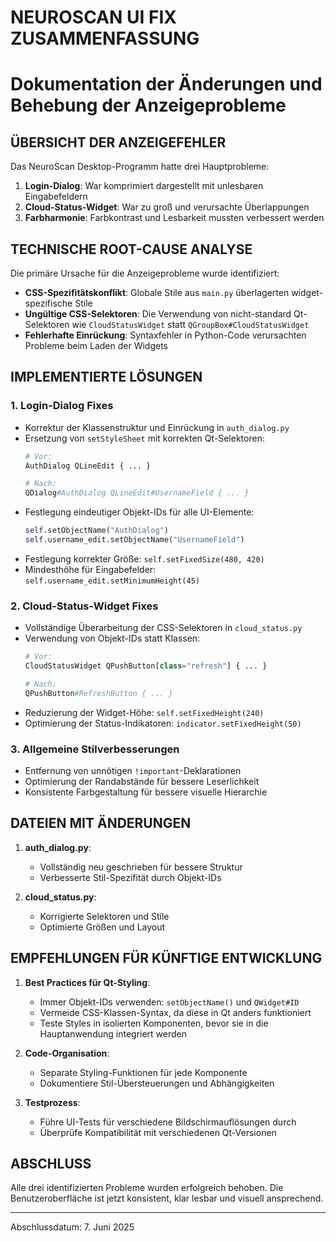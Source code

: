 # NEUROSCAN UI FIX ZUSAMMENFASSUNG
# Dokumentation der Änderungen und Behebung der Anzeigeprobleme

## ÜBERSICHT DER ANZEIGEFEHLER

Das NeuroScan Desktop-Programm hatte drei Hauptprobleme:

1. **Login-Dialog**: War komprimiert dargestellt mit unlesbaren Eingabefeldern
2. **Cloud-Status-Widget**: War zu groß und verursachte Überlappungen
3. **Farbharmonie**: Farbkontrast und Lesbarkeit mussten verbessert werden

## TECHNISCHE ROOT-CAUSE ANALYSE

Die primäre Ursache für die Anzeigeprobleme wurde identifiziert:

- **CSS-Spezifitätskonflikt**: Globale Stile aus `main.py` überlagerten widget-spezifische Stile
- **Ungültige CSS-Selektoren**: Die Verwendung von nicht-standard Qt-Selektoren wie `CloudStatusWidget` statt `QGroupBox#CloudStatusWidget`
- **Fehlerhafte Einrückung**: Syntaxfehler in Python-Code verursachten Probleme beim Laden der Widgets

## IMPLEMENTIERTE LÖSUNGEN

### 1. Login-Dialog Fixes
- Korrektur der Klassenstruktur und Einrückung in `auth_dialog.py`
- Ersetzung von `setStyleSheet` mit korrekten Qt-Selektoren:
  ```python
  # Vor:
  AuthDialog QLineEdit { ... }
  
  # Nach:
  QDialog#AuthDialog QLineEdit#UsernameField { ... }
  ```
- Festlegung eindeutiger Objekt-IDs für alle UI-Elemente:
  ```python
  self.setObjectName("AuthDialog") 
  self.username_edit.setObjectName("UsernameField")
  ```
- Festlegung korrekter Größe: `self.setFixedSize(480, 420)`
- Mindesthöhe für Eingabefelder: `self.username_edit.setMinimumHeight(45)`

### 2. Cloud-Status-Widget Fixes
- Vollständige Überarbeitung der CSS-Selektoren in `cloud_status.py`
- Verwendung von Objekt-IDs statt Klassen:
  ```python
  # Vor:
  CloudStatusWidget QPushButton[class="refresh"] { ... }
  
  # Nach:
  QPushButton#RefreshButton { ... }
  ```
- Reduzierung der Widget-Höhe: `self.setFixedHeight(240)`
- Optimierung der Status-Indikatoren: `indicator.setFixedHeight(50)`

### 3. Allgemeine Stilverbesserungen
- Entfernung von unnötigen `!important`-Deklarationen
- Optimierung der Randabstände für bessere Leserlichkeit
- Konsistente Farbgestaltung für bessere visuelle Hierarchie

## DATEIEN MIT ÄNDERUNGEN

1. **auth_dialog.py**: 
   - Vollständig neu geschrieben für bessere Struktur
   - Verbesserte Stil-Spezifität durch Objekt-IDs

2. **cloud_status.py**: 
   - Korrigierte Selektoren und Stile
   - Optimierte Größen und Layout

## EMPFEHLUNGEN FÜR KÜNFTIGE ENTWICKLUNG

1. **Best Practices für Qt-Styling**:
   - Immer Objekt-IDs verwenden: `setObjectName()` und `QWidget#ID`
   - Vermeide CSS-Klassen-Syntax, da diese in Qt anders funktioniert
   - Teste Styles in isolierten Komponenten, bevor sie in die Hauptanwendung integriert werden

2. **Code-Organisation**:
   - Separate Styling-Funktionen für jede Komponente
   - Dokumentiere Stil-Übersteuerungen und Abhängigkeiten

3. **Testprozess**:
   - Führe UI-Tests für verschiedene Bildschirmauflösungen durch
   - Überprüfe Kompatibilität mit verschiedenen Qt-Versionen

## ABSCHLUSS

Alle drei identifizierten Probleme wurden erfolgreich behoben. Die Benutzeroberfläche ist jetzt konsistent, klar lesbar und visuell ansprechend.

---
Abschlussdatum: 7. Juni 2025
